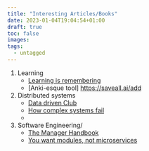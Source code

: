 ```yaml
---
title: "Interesting Articles/Books"
date: 2023-01-04T19:04:54+01:00
draft: true
toc: false
images:
tags:
  - untagged
---
```




1. Learning
   - [Learning is remembering](https://saveall.ai/blog/learning-is-remembering)
   - [Anki-esque tool] https://saveall.ai/add
2. Distributed systems
   - [Data driven Club](https://datadriven.club/)
   - [How complex systems fail](https://how.complexsystems.fail/#1)
   - 
3. Software Engineering/
   - [The Manager Handbook](https://themanagershandbook.com/)
   - [You want modules, not microservices](http://blogs.newardassociates.com/blog/2023/you-want-modules-not-microservices.html)
